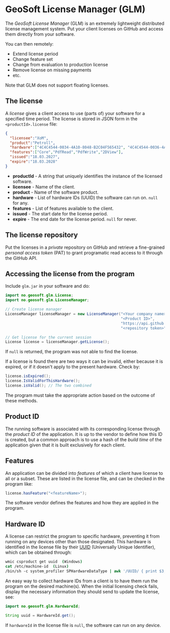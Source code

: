 # GeoSoft License Manager (GLM)

The _GeoSoft License Manager_ (GLM) is an extremely lightweight distributed
license management system.
Put your client licenses on GitHub and access them directly from your software.

You can then remotely:

* Extend license period
* Change feature set
* Change from evaluation to production license
* Remove license on missing payments
* etc.

Note that GLM does not support floating licenses.



## The license

A _license_ gives a client access to use (parts of) your software for a specified
time period. The license is stored in JSON form in the `<productId>.license` file:

```JSON
{
  "licensee":"XoM",
  "product":"Petroll",
  "hardware":["4C4C4544-0034-4A10-8048-B2C04F565432", "4C4C4544-0036-4A12-8048-7689CBA0075"],
  "features":["Core","PdfRead","PdfWrite","2DView"],
  "issued":"18.03.2027",
  "expire":"18.03.2028"
}
```

* **productId** - A string that uniquely identifies the instance of the licensed software.
* **licensee**  - Name of the client.
* **product**   - Name of the software product.
* **hardware**  - List of hardware IDs (UUID) the software can run on. `null` for any.
* **features**  - List of features available to the client.
* **issued**    - The start date for the license period.
* **expire**    - The end date for the license period. `null` for never.



## The license repository

Put the licenses in a _private_ repository on GitHub and retrieve a fine-grained
_personal access token_ (PAT) to grant programatic read access to it through the
GitHub API.



## Accessing the license from the program

Include `glm.jar` in your software and do:

```Java
import no.geosoft.glm.License;
import no.geosoft.glm.LicenseManager;

// Create license manager
LicenseManager licenseManager = new LicenseManager("<Your company name>",
                                                   "<Product ID>",
                                                   "https://api.github.com/repos/<organization>/<repo>/contents/",
                                                   "<repository token>");

// Get license for the current session
License license = licenseManager.getLicense();
```

If `null` is returned, the program was not able to find the license.

If a license is found there are two ways it can be invalid, either because
it is expired, or if it doesn't apply to the present hardware. Check by:

```Java
license.isExpired();
license.IsValidForThisHardware();
license.isValid(); // The two combined
```

The program must take the appropriate action based on the outcome of these methods.



## Product ID

The running software is associated with its corresponding license through
the _product ID_ of the application. It is up to the vendor to define how this ID
is created, but a common approach is to use a hash of the _build time_ of the
application given that it is built exclusively for each client.



## Features

An application can be divided into _features_ of which a client have license
to all or a subset. These are listed in the license file, and can be checked
in the program like:

```Java
license.hasFeature("<featureName>");
```

The software vendor defines the features and how they are applied in the program.



## Hardware ID

A license can restrict the program to specific hardware,
preventing it from running on any devices other than those designated.
This hardware is identified in the license file by their
[UUID](https://en.wikipedia.org/wiki/Universally_unique_identifier)
(Universally Unique Identifier), which can be obtained through:

```csh
wmic csproduct get uuid  (Windows)
cat /etc/machine-id  (Linux)
/bin/sh -c system_profiler SPHardwareDataType | awk '/UUID/ { print $3; }' (Mac-OS)
```

An easy way to collect hardware IDs from a client is to have them run the program
on the desired machine(s). When the initial licensing check fails,
display the necessary information they should send to update the license, see:

```Java
import no.geosoft.glm.HardwareId;

String uuid = HardwareId.get();
```

If `hardwareId` in the license file is `null`, the software can run on any device.
